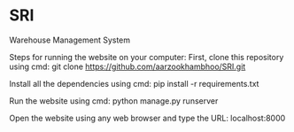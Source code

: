 # SRI
Warehouse Management System

Steps for running the website on your computer:
First, clone this repository using cmd: git clone https://github.com/aarzookhambhoo/SRI.git

Install all the dependencies using cmd: pip install -r requirements.txt

Run the website using cmd: python manage.py runserver

Open the website using any web browser and type the URL: localhost:8000
